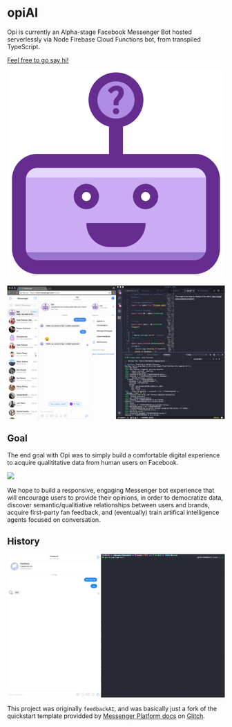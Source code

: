 # opiAI
Opi is currently an Alpha-stage Facebook Messenger Bot hosted serverlessly via Node Firebase Cloud Functions bot, from transpiled TypeScript. 

[Feel free to go say hi!](https://www.messenger.com/t/opiAI) 

[![](Opi.png)](https://m.me/opiAI)

![](v3.gif)
## Goal
The end goal with Opi was to simply build a comfortable digital experience to acquire qualititative data from human users on Facebook. 

![](v2.gif)

We hope to build a responsive, engaging Messenger bot experience that will encourage users to provide their opinions, in order to democratize data, discover semantic/qualitiative relationships between users and brands, acquire first-party fan feedback, and (eventually) train artifical intelligence agents focused on conversation.

## History

![](v1.gif)

This project was originally `feedbackAI`, and was basically just a fork of the quickstart template providded by [Messenger Platform docs](https://developers.facebook.com/docs/messenger-platform/guides/quick-start) on [Glitch](https://developers.facebook.com/docs/messenger-platform/guides/quick-start).